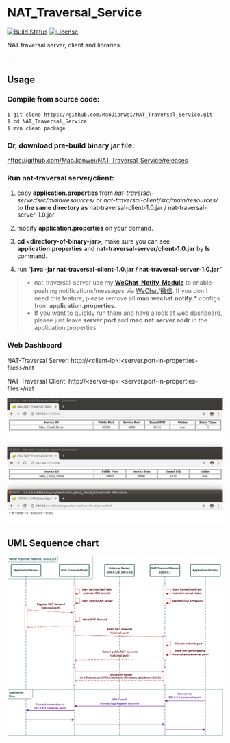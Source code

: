 # NAT_Traversal_Service
[![Build Status](https://travis-ci.org/MaoJianwei/NAT_Traversal_Service.svg?branch=master)](https://travis-ci.org/MaoJianwei/NAT_Traversal_Service)
[![License](https://img.shields.io/badge/License-Apache%202.0-blue.svg)](https://github.com/MaoJianwei/NAT_Traversal_Service/blob/master/LICENSE)

NAT traversal server, client and libraries.

.

## Usage

### Compile from source code:
```shell
$ git clone https://github.com/MaoJianwei/NAT_Traversal_Service.git
$ cd NAT_Traversal_Service
$ mvn clean package
```

### Or, download pre-build binary jar file:
https://github.com/MaoJianwei/NAT_Traversal_Service/releases


### Run nat-traversal server/client:
1. copy **application.properties** from *nat-traversal-server/src/main/resources/* or *nat-traversal-client/src/main/resources/* to **the same directory as** nat-traversal-client-1.0.jar / nat-traversal-server-1.0.jar

2. modify **application.properties** on your demand.

3. **cd \<directory-of-binary-jar\>**, make sure you can see **application.properties** and **nat-traversal-server/client-1.0.jar** by **ls** command.
  
4. run "**java -jar nat-traversal-client-1.0.jar / nat-traversal-server-1.0.jar**"

>* nat-traversal-server use my **[WeChat_Notify_Module](https://github.com/MaoJianwei/WeChat_Notify_Module)** to enable pushing notifications/messages via [WeChat](https://www.wechat.com/en/)/[微信](https://weixin.qq.com/). If you don't need this feature, please remove all **mao.wechat.notify.\*** configs from **application.properties**.
>* If you want to quickly run them and have a look at web dashboard, please just leave **server.port** and **mao.nat.server.addr** in the application.properties

### Web Dashboard

NAT-Traversal Server: http://\<client-ip\>:\<server.port-in-properties-files\>/nat

NAT-Traversal Client: http://\<server-ip\>:\<server.port-in-properties-files\>/nat

![demo](https://raw.githubusercontent.com/MaoJianwei/NAT_Traversal_Service/master/docs/demo.png)

## UML Sequence chart
![UML_Sequence_Chart_v1.0](https://raw.githubusercontent.com/MaoJianwei/NAT_Traversal_Service/master/docs/UML_Sequence_Chart_v1.0.png)
